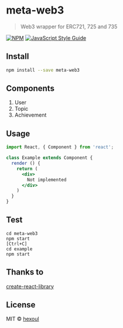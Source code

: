 # meta-web3

> Web3 wrapper for ERC721, 725 and 735

[![NPM](https://img.shields.io/npm/v/meta-web3.svg)](https://www.npmjs.com/package/meta-web3) [![JavaScript Style Guide](https://img.shields.io/badge/code_style-standard-brightgreen.svg)](https://standardjs.com)

## Install

```bash
npm install --save meta-web3
```

## Components

1. User
2. Topic
2. Achievement

## Usage

```jsx
import React, { Component } from 'react';

class Example extends Component {  
  render () {
    return (
      <div>
        Not implemented
      </div>
    )
  }
}
```

## Test
```
cd meta-web3
npm start
[Ctrl+C]
cd example
npm start
```

## Thanks to
[create-react-library](https://www.npmjs.com/package/create-react-library)

## License

MIT © [hexoul](https://github.com/hexoul)

